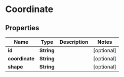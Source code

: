 
# Coordinate

## Properties
Name | Type | Description | Notes
------------ | ------------- | ------------- | -------------
**id** | **String** |  |  [optional]
**coordinate** | **String** |  |  [optional]
**shape** | **String** |  |  [optional]



